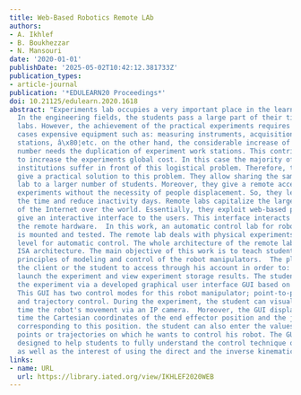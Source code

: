 ```yaml
---
title: Web-Based Robotics Remote LAb
authors:
- A. Ikhlef
- B. Boukhezzar
- N. Mansouri
date: '2020-01-01'
publishDate: '2025-05-02T10:42:12.381733Z'
publication_types:
- article-journal
publication: '*EDULEARN20 Proceedings*'
doi: 10.21125/edulearn.2020.1618
abstract: "Experiments lab occupies a very important place in the learning methodologies.
  In the engineering fields, the students pass a large part of their time in these
  labs. However, the achievement of the practical experiments requires in the most
  cases expensive equipment such as: measuring instruments, acquisition cards, computing
  stations, â\x80¦etc. on the other hand, the considerable increase of the student
  number needs the duplication of experiment work stations. This contributed also
  to increase the experiments global cost. In this case the majority of educational
  institutions suffer in front of this logistical problem. Therefore, the remote labs
  give a practical solution to this problem. They allow sharing the same experiment
  lab to a larger number of students. Moreover, they give a remote access to hardware
  experiments without the necessity of people displacement. So, they lead to save
  the time and reduce inactivity days. Remote labs capitalize the large diffusion
  of the Internet over the world. Essentially, they exploit web-based platforms to
  give an interactive interface to the users. This interface interacts directly with
  the remote hardware.  In this work, an automatic control lab for robotics education
  is mounted and tested. The remote lab deals with physical experiments on undergraduate
  level for automatic control. The whole architecture of the remote lab is based on
  ISA architecture. The main objective of this work is to teach students the basic
  principles of modeling and control of the robot manipulators.  The platform allows
  the client or the student to access through his account in order to: make reservation,
  launch the experiment and view experiment storage results. The student manipulates
  the experiment via a developed graphical user interface GUI based on LabVIEW environment.
  This GUI has two control modes for this robot manipulator; point-to-point control
  and trajectory control. During the experiment, the student can visualize in real
  time the robot's movement via an IP camera.  Moreover, the GUI displays in real
  time the Cartesian coordinates of the end effector position and the joint angles
  corresponding to this position. the student can also enter the values of the desired
  points or trajectories on which he wants to control his robot. The GUI has been
  designed to help students to fully understand the control technique of arm robot
  as well as the interest of using the direct and the inverse kinematic model."
links:
- name: URL
  url: https://library.iated.org/view/IKHLEF2020WEB
---
```

